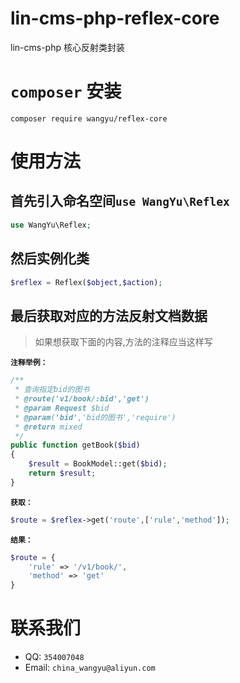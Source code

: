 # lin-cms-php-reflex-core
lin-cms-php  核心反射类封装

# `composer` 安装

```composer
composer require wangyu/reflex-core
```

# 使用方法

## 首先引入命名空间`use WangYu\Reflex`

```php
use WangYu\Reflex;
```

## 然后实例化类

```php
$reflex = Reflex($object,$action);
```

## 最后获取对应的方法反射文档数据

> 如果想获取下面的内容,方法的注释应当这样写


**`注释举例：`**
```php
/**
 * 查询指定bid的图书
 * @route('v1/book/:bid','get')
 * @param Request $bid
 * @param('bid','bid的图书','require')
 * @return mixed
 */
public function getBook($bid)
{
    $result = BookModel::get($bid);
    return $result;
}
```

**`获取：`**

```php
$route = $reflex->get('route',['rule','method']);
```

**`结果：`**

```php
$route = {
    'rule' => '/v1/book/',
    'method' => 'get'
}
```

# 联系我们

- QQ: `354007048` 
- Email: `china_wangyu@aliyun.com`
